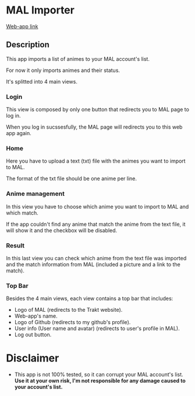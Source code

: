 # MAL Importer
[Web-app link](https://shengz94.github.io/MAL-Importer/)

## Description
This app imports a list of animes to your MAL account's list.

For now it only imports animes and their status.

It's splitted into 4 main views.

### Login
This view is composed by only one button that redirects you to MAL page to log in.

When you log in sucssesfully, the MAL page will redirects you to this web app again.

### Home
Here you have to upload a text (txt) file with the animes you want to import to MAL.

The format of the txt file should be one anime per line.

### Anime management
In this view you have to choose which anime you want to import to MAL and which match.

If the app couldn't find any anime that match the anime from the text file, it will show it and the checkbox will be disabled.

### Result
In this last view you can check which anime from the text file was imported and the match information from MAL (included a picture and a link to the match).

### Top Bar
Besides the 4 main views, each view contains a top bar that includes:
* Logo of MAL (redirects to the Trakt website).
* Web-app's name.
* Logo of Github (redirects to my github's profile).
* User info (User name and avatar) (redirects to user's profile in MAL).
* Log out button.

# Disclaimer
* This app is not 100% tested, so it can corrupt your MAL account's list. **Use it at your own risk, I'm not responsible for any damage caused to your account's list.**
